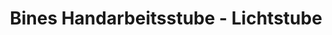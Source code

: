 ---
title: "Bines Handarbeitsstube - Lichtstube"
url: /coburg/bines-handarbeitsstube-lichtstube/
shop: Nähzubehör
---
